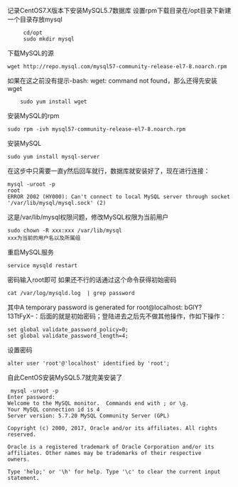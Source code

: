 记录CentOS7.X版本下安装MySQL5.7数据库
 设置rpm下载目录在/opt目录下新建一个目录存放mysql
        
         cd/opt
         sudo mkdir mysql

下载MySQL的源
    
    wget http://repo.mysql.com/mysql57-community-release-el7-8.noarch.rpm

如果在这之前没有提示-bash: wget: command not found，那么还得先安装wget

        sudo yum install wget

安装MySQL的rpm

    sudo rpm -ivh mysql57-community-release-el7-8.noarch.rpm

安装MySQL

    sudo yum install mysql-server

在这步中只需要一直y然后回车就行，数据库就安装好了，现在进行连接：

    mysql -uroot -p
    root
    ERROR 2002 (HY000): Can't connect to local MySQL server through socket '/var/lib/mysql/mysql.sock' (2)

这是/var/lib/mysql权限问题，修改MySQL权限为当前用户

    sudo chown -R xxx:xxx /var/lib/mysql
    xxx为当前的用户名以及所属组 
重启MySQL服务
    
    service mysqld restart
    
密码输入root即可 
如果还不行的话通过这个命令获得初始密码

    cat /var/log/mysqld.log  | grep password

其中A temporary password is generated for root@localhost: bGlY?13TtFyX–：后面的就是初始密码；登陆进去之后先不做其他操作，作如下操作：

    set global validate_password_policy=0;
    set global validate_password_length=4;
设置密码

    alter user 'root'@'localhost' identified by 'root';
自此CentOS安装MySQL5.7就完美安装了

     mysql -uroot -p
    Enter password:
    Welcome to the MySQL monitor.  Commands end with ; or \g.
    Your MySQL connection id is 4
    Server version: 5.7.20 MySQL Community Server (GPL)
    
    Copyright (c) 2000, 2017, Oracle and/or its affiliates. All rights reserved.
    
    Oracle is a registered trademark of Oracle Corporation and/or its
    affiliates. Other names may be trademarks of their respective
    owners.
    
    Type 'help;' or '\h' for help. Type '\c' to clear the current input statement.


